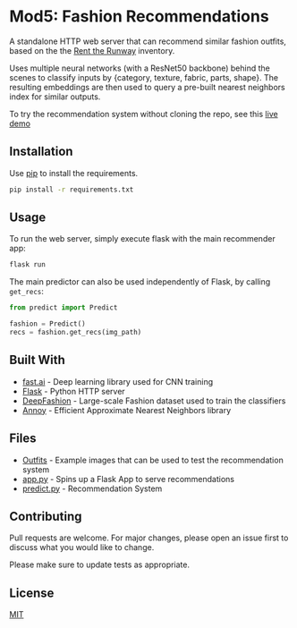 # Mod5: Fashion Recommendations

A standalone HTTP web server that can recommend similar fashion outfits, based on the the [Rent the Runway](https://www.renttherunway.com/) inventory.

Uses multiple neural networks (with a ResNet50 backbone) behind the scenes to classify inputs by {category, texture, fabric, parts, shape}. The resulting embeddings are then used to query a pre-built nearest neighbors index for similar outputs.

To try the recommendation system without cloning the repo, see this [live demo](https://fashionrecs.samantha.codes/home)

## Installation

Use [pip](https://pip.pypa.io/en/stable/) to install the requirements.

```bash
pip install -r requirements.txt
```

## Usage

To run the web server, simply execute flask with the main recommender app:

```sh
flask run
```

The main predictor can also be used independently of Flask, by calling `get_recs`:

```python
from predict import Predict

fashion = Predict()
recs = fashion.get_recs(img_path)
```

## Built With

* [fast.ai](https://www.fast.ai/) - Deep learning library used for CNN training
* [Flask](http://flask.pocoo.org/) - Python HTTP server
* [DeepFashion](http://mmlab.ie.cuhk.edu.hk/projects/DeepFashion/AttributePrediction.html) - Large-scale Fashion dataset used to train the classifiers
* [Annoy](https://github.com/spotify/annoy) - Efficient Approximate Nearest Neighbors library

## Files
* [Outfits](https://github.com/sds-arch-cert/Fasion_serving_edu/tree/main/Outfits) - Example images that can be used to test the recommendation system 
* [app.py](https://github.com/sds-arch-cert/Fasion_serving_edu/blob/main/app.py) - Spins up a Flask App to serve recommendations 
* [predict.py](https://github.com/sds-arch-cert/Fasion_serving_edu/blob/main/predict.py) - Recommendation System

## Contributing
Pull requests are welcome. For major changes, please open an issue first to discuss what you would like to change.

Please make sure to update tests as appropriate.

## License
[MIT](https://choosealicense.com/licenses/mit/)

